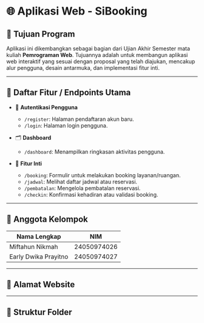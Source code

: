 # 🌐 Aplikasi Web - SiBooking 

## 📌 Tujuan Program
Aplikasi ini dikembangkan sebagai bagian dari Ujian Akhir Semester mata kuliah **Pemrograman Web**. Tujuannya adalah untuk membangun aplikasi web interaktif yang sesuai dengan proposal yang telah diajukan, mencakup alur pengguna, desain antarmuka, dan implementasi fitur inti.

---

## 🧩 Daftar Fitur / Endpoints Utama

- 🔐 **Autentikasi Pengguna**
  - `/register`: Halaman pendaftaran akun baru.
  - `/login`: Halaman login pengguna.

- 🗂️ **Dashboard**
  - `/dashboard`: Menampilkan ringkasan aktivitas pengguna.

- 📅 **Fitur Inti**
  - `/booking`: Formulir untuk melakukan booking layanan/ruangan.
  - `/jadwal`: Melihat daftar jadwal atau reservasi.
  - `/pembatalan`: Mengelola pembatalan reservasi.
  - `/checkin`: Konfirmasi kehadiran atau validasi booking.

---

## 👥 Anggota Kelompok

| Nama Lengkap           | NIM           |
|------------------------|---------------|
| Miftahun Nikmah        | 24050974026   |
| Early Dwika Prayitno   | 24050974027   |

---

## 🔗 Alamat Website

---

## 📁 Struktur Folder 

